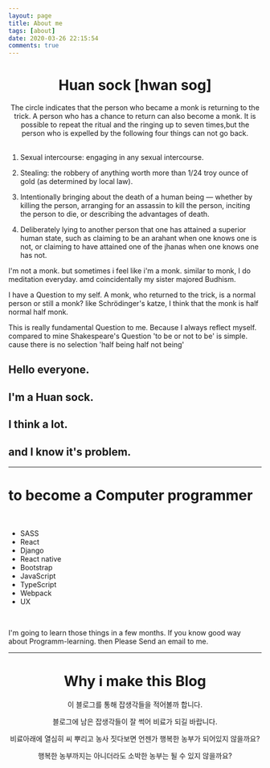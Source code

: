 ```yaml
---
layout: page
title: About me
tags: [about]
date: 2020-03-26 22:15:54
comments: true
---
```





<center><h1> Huan sock [hwan sog]</h1></center>

 <center>The circle indicates that the person who became a monk is returning to the trick. A person who has a chance to return can also become a monk. It is possible to repeat the ritual and the ringing up to seven times,but the person who is expelled by the following four things can not go back.</center>

<br>

1. Sexual intercourse: engaging in any sexual intercourse.

2. Stealing: the robbery of anything worth more than 1/24 troy ounce of gold (as determined by local law).

3. Intentionally bringing about the death of a human being — whether by killing the person, arranging for an assassin to kill the person, inciting the person to die, or describing the advantages of death.

4. Deliberately lying to another person that one has attained a superior human state, such as claiming to be an arahant when one knows one is not, or claiming to have attained one of the jhanas when one knows one has not.

I'm not a monk. but sometimes i feel like i'm a monk. similar to monk, I do meditation everyday. amd coincidentally my sister majored Budhism. 

I have a Question to my self. A monk, who returned to the trick, is a normal person or still a monk? like Schrödinger's katze, I think that the monk is half normal half monk.

This is really fundamental Question to me. Because I always reflect myself. compared to mine Shakespeare's Question 'to be or not to be' is simple. cause there is no selection 'half being half not being'

## Hello everyone. 
## I'm a Huan sock. 
## I think a lot. 
## and I know it's problem.

--- 

# to become a Computer programmer

<br>

- SASS 
- React
- Django
- React native
- Bootstrap
- JavaScript
- TypeScript
- Webpack
- UX

<br>

I'm going to learn those things in a few months. If you know good way about Programm-learning. then Please Send an email to me.

---
<center><h1> Why i make this Blog</h1></center>

<center>
이 블로그를 통해 잡생각들을 적어볼까 합니다.  

블로그에 남은 잡생각들이 잘 썩어 비료가 되길 바랍니다.  

비료아래에 열심히 씨 뿌리고 농사 짓다보면 언젠가 행복한 농부가 되어있지 않을까요?  

행복한 농부까지는 아니더라도 소박한 농부는 될 수 있지 않을까요?  
</center> 


